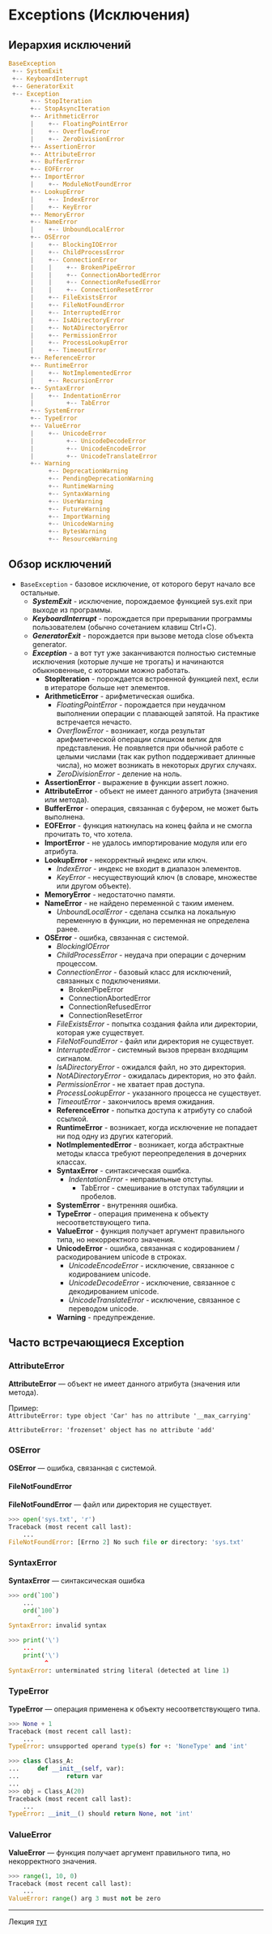 # Exceptions (Исключения)

## Иерархия исключений
```python
BaseException
 +-- SystemExit
 +-- KeyboardInterrupt
 +-- GeneratorExit
 +-- Exception
      +-- StopIteration
      +-- StopAsyncIteration
      +-- ArithmeticError
      |    +-- FloatingPointError
      |    +-- OverflowError
      |    +-- ZeroDivisionError
      +-- AssertionError
      +-- AttributeError
      +-- BufferError
      +-- EOFError
      +-- ImportError
      |    +-- ModuleNotFoundError
      +-- LookupError
      |    +-- IndexError
      |    +-- KeyError
      +-- MemoryError
      +-- NameError
      |    +-- UnboundLocalError
      +-- OSError
      |    +-- BlockingIOError
      |    +-- ChildProcessError
      |    +-- ConnectionError
      |    |    +-- BrokenPipeError
      |    |    +-- ConnectionAbortedError
      |    |    +-- ConnectionRefusedError
      |    |    +-- ConnectionResetError
      |    +-- FileExistsError
      |    +-- FileNotFoundError
      |    +-- InterruptedError
      |    +-- IsADirectoryError
      |    +-- NotADirectoryError
      |    +-- PermissionError
      |    +-- ProcessLookupError
      |    +-- TimeoutError
      +-- ReferenceError
      +-- RuntimeError
      |    +-- NotImplementedError
      |    +-- RecursionError
      +-- SyntaxError
      |    +-- IndentationError
      |         +-- TabError
      +-- SystemError
      +-- TypeError
      +-- ValueError
      |    +-- UnicodeError
      |         +-- UnicodeDecodeError
      |         +-- UnicodeEncodeError
      |         +-- UnicodeTranslateError
      +-- Warning
           +-- DeprecationWarning
           +-- PendingDeprecationWarning
           +-- RuntimeWarning
           +-- SyntaxWarning
           +-- UserWarning
           +-- FutureWarning
           +-- ImportWarning
           +-- UnicodeWarning
           +-- BytesWarning
           +-- ResourceWarning
```

## Обзор исключений
- `BaseException` - базовое исключение, от которого берут начало все остальные.
  - ***SystemExit*** - исключение, порождаемое функцией sys.exit при выходе из программы.
  - ***KeyboardInterrupt*** - порождается при прерывании программы пользователем (обычно сочетанием клавиш Ctrl+C).
  - ***GeneratorExit*** - порождается при вызове метода close объекта generator.
  - ***Exception*** - а вот тут уже заканчиваются полностью системные исключения (которые лучше не трогать) и начинаются обыкновенные, с которыми можно работать.
    - **StopIteration** - порождается встроенной функцией next, если в итераторе больше нет элементов.
    - **ArithmeticError** - арифметическая ошибка.
      - *FloatingPointError* - порождается при неудачном выполнении операции с плавающей запятой. На практике встречается нечасто.
      - *OverflowError* - возникает, когда результат арифметической операции слишком велик для представления. Не появляется при обычной работе с целыми числами (так как python поддерживает длинные числа), но может возникать в некоторых других случаях.
      - *ZeroDivisionError* - деление на ноль.
    - **AssertionError** - выражение в функции assert ложно.
    - **AttributeError** - объект не имеет данного атрибута (значения или метода).
    - **BufferError** - операция, связанная с буфером, не может быть выполнена.
    - **EOFError** - функция наткнулась на конец файла и не смогла прочитать то, что хотела.
    - **ImportError** - не удалось импортирование модуля или его атрибута.
    - **LookupError** - некорректный индекс или ключ.
       - *IndexError* - индекс не входит в диапазон элементов.
       - *KeyError* - несуществующий ключ (в словаре, множестве или другом объекте).
    - **MemoryError** - недостаточно памяти.
    - **NameError** - не найдено переменной с таким именем.
      - *UnboundLocalError* - сделана ссылка на локальную переменную в функции, но переменная не определена ранее.
    - **OSError** - ошибка, связанная с системой.
        - *BlockingIOError*
        - *ChildProcessError* - неудача при операции с дочерним процессом.
        - *ConnectionError* - базовый класс для исключений, связанных с подключениями.
          - BrokenPipeError
          - ConnectionAbortedError
          - ConnectionRefusedError
          - ConnectionResetError
        - *FileExistsError* - попытка создания файла или директории, которая уже существует.
        - *FileNotFoundError* - файл или директория не существует.
        - *InterruptedError* - системный вызов прерван входящим сигналом.
        - *IsADirectoryError* - ожидался файл, но это директория.
        - *NotADirectoryError* - ожидалась директория, но это файл.
        - *PermissionError* - не хватает прав доступа.
        - *ProcessLookupError* - указанного процесса не существует.
        - *TimeoutError* - закончилось время ожидания.
      - **ReferenceError** - попытка доступа к атрибуту со слабой ссылкой.
      - **RuntimeError** - возникает, когда исключение не попадает ни под одну из других категорий.
      - **NotImplementedError** - возникает, когда абстрактные методы класса требуют переопределения в дочерних классах.
      - **SyntaxError** - синтаксическая ошибка.
        - *IndentationError* - неправильные отступы.
          - TabError - смешивание в отступах табуляции и пробелов.
      - **SystemError** - внутренняя ошибка.
      - **TypeError** - операция применена к объекту несоответствующего типа.
      - **ValueError** - функция получает аргумент правильного типа, но некорректного значения.
      - **UnicodeError** - ошибка, связанная с кодированием / раскодированием unicode в строках.
        - *UnicodeEncodeError* - исключение, связанное с кодированием unicode.
        - *UnicodeDecodeError* - исключение, связанное с декодированием unicode.
        - *UnicodeTranslateError* - исключение, связанное с переводом unicode.
      - **Warning** - предупреждение.

## Часто встречающиеся Exception

### AttributeError
**AttributeError** — объект не имеет данного атрибута (значения или метода).

Пример: <br>
`AttributeError: type object 'Car' has no attribute '__max_carrying'`

`AttributeError: 'frozenset' object has no attribute 'add'`

### OSError
**OSError** — ошибка, связанная с системой.

#### FileNotFoundError
**FileNotFoundError** — файл или директория не существует.

```python
>>> open('sys.txt', 'r')
Traceback (most recent call last):
    ...
FileNotFoundError: [Errno 2] No such file or directory: 'sys.txt'
```

### SyntaxError
**SyntaxError** — синтаксическая ошибка
```python
>>> ord(`100`)
    ...
    ord(`100`)
        ^
SyntaxError: invalid syntax
```
```python
>>> print('\')
    ...
    print('\')
          ^
SyntaxError: unterminated string literal (detected at line 1)
```
### TypeError
**TypeError** — операция применена к объекту несоответствующего типа.
```python
>>> None + 1
Traceback (most recent call last):
    ...
TypeError: unsupported operand type(s) for +: 'NoneType' and 'int'
```
```python
>>> class Class_A:
...     def __init__(self, var):
...             return var
... 
>>> obj = Class_A(20)
Traceback (most recent call last):
    ...
TypeError: __init__() should return None, not 'int'
```

### ValueError
**ValueError** — функция получает аргумент правильного типа, но некорректного значения.
```python
>>> range(1, 10, 0)
Traceback (most recent call last):
    ...
ValueError: range() arg 3 must not be zero
```

---
Лекция [тут](https://github.com/DerSerhii/PythonCources/blob/master/lesson18.md)